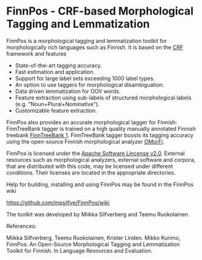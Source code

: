 # FinnPos - CRF-based Morphological Tagging and Lemmatization

FinnPos is a morphological tagging and lemmatization toolkit for
morphologically rich languages such as Finnish. It is based on the
[CRF](http://en.wikipedia.org/wiki/Conditional_random_field) framework
and features

* State-of-the-art tagging accuracy.
* Fast estimation and application.
* Support for large label sets exceeding 1000 label types.
* An option to use taggers for morphological disambiguation.
* Data driven lemmatization for OOV words.
* Feature extraction using sub-labels of structured morphological labels
  (e.g. "Noun+Plural+Nominative").
* Customizable feature extraction.

FinnPos also provides an accurate morphological tagger for Finnish:
FinnTreeBank tagger is trained on a high quality manually annotated
Finnish treebank [FinnTreeBank
1](http://www.ling.helsinki.fi/kieliteknologia/tutkimus/treebank/). FinnTreeBank
tagger boosts its tagging accuracy using the open-source Finnish
morphological analyzer [OMorFi](https://code.google.com/p/omorfi/).

FinnPos is licensed under the [Apache Software Lincense
v2.0](http://www.apache.org/licenses/LICENSE-2.0). External resources
such as morphological analyzers, external software and corpora, that
are distributed with this code, may be licensed under different
conditions. Their licenses are located in the appropriate directories.

Help for building, installing and using FinnPos may be found in the
FinnPos wiki

  https://github.com/mpsilfve/FinnPos/wiki
  
The toolkit was developed by Miikka Silfverberg and Teemu Ruokolainen.

References:

Miikka Silfverberg, Teemu Ruokolainen, Krister Linden. Mikko Kurimo, FinnPos: An Open-Source Morphological Tagging and Lemmatization Toolkit for Finnish. In Language Resources and Evaluation. 
